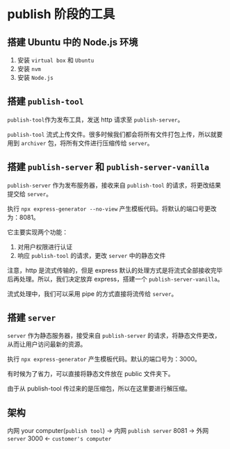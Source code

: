 # publish 阶段的工具

## 搭建 Ubuntu 中的 Node.js 环境

1. 安装 `virtual box` 和 `Ubuntu`
2. 安装 `nvm`
3. 安装 `Node.js`

## 搭建 `publish-tool`

`publish-tool`作为发布工具，发送 http 请求至 `publish-server`。

`publish-tool` 流式上传文件。很多时候我们都会将所有文件打包上传，所以就要用到 `archiver` 包，将所有文件进行压缩传给 `server`。

## 搭建 `publish-server` 和 `publish-server-vanilla`

`publish-server` 作为发布服务器，接收来自 `publish-tool` 的请求，将更改结果提交给 `server`。

执行 `npx express-generator --no-view` 产生模板代码。将默认的端口号更改为：8081。

它主要实现两个功能：

1. 对用户权限进行认证
2. 响应 `publish-tool` 的请求，更改 `server` 中的静态文件

注意，http 是流式传输的，但是 express 默认的处理方式是将流式全部接收完毕后再处理。所以，我们决定放弃 express，搭建一个 `publish-server-vanilla`。

流式处理中，我们可以采用 pipe 的方式直接将流传给 `server`。

## 搭建 `server`

`server` 作为静态服务器，接受来自 `publish-server` 的请求，将静态文件更改，从而让用户访问最新的资源。

执行 `npx express-generator` 产生模板代码。默认的端口号为：3000。

有时候为了省力，可以直接将静态文件放在 public 文件夹下。

由于从 publish-tool 传过来的是压缩包，所以在这里要进行解压缩。

## 架构

内网 your computer(`publish tool`) -> 内网 `publish server` 8081 -> 外网 `server` 3000 <- `customer's computer`
